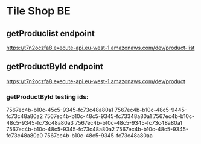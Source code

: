 # Tile Shop BE

## getProduclist endpoint
https://t7n2oczfa8.execute-api.eu-west-1.amazonaws.com/dev/product-list

## getProductById endpoint
https://t7n2oczfa8.execute-api.eu-west-1.amazonaws.com/dev/product

### getProductById testing ids:
7567ec4b-b10c-45c5-9345-fc73c48a80a1
7567ec4b-b10c-48c5-9445-fc73c48a80a2
7567ec4b-b10c-48c5-9345-fc73348a80a1
7567ec4b-b10c-48c5-9345-fc73c48a80a3
7567ec4b-b10c-48c5-9345-fc73c48a80a1
7567ec4b-b10c-48c5-9345-fc73c48a80a2
7567ec4b-b10c-48c5-9345-fc73c48a80a0
7567ec4b-b10c-48c5-9345-fc73c48a80aa